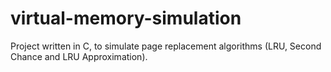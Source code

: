# virtual-memory-simulation
Project written in C, to simulate page replacement algorithms (LRU, Second Chance and LRU Approximation).
